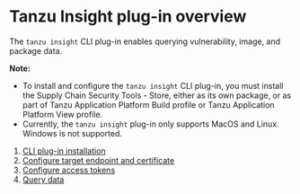 # Tanzu Insight plug-in overview

The `tanzu insight` CLI plug-in enables querying vulnerability, image, and package data.  

**Note:** 

- To install and configure the `tanzu insight` CLI plug-in, you must install the Supply Chain Security Tools - Store, either as its own package, or as part of Tanzu Application Platform Build profile or Tanzu Application Platform View profile.
- Currently, the `tanzu insight` plug-in only supports MacOS and Linux. Windows is not supported.

1. [CLI plug-in installation](cli-installation.md)
1. [Configure target endpoint and certificate](using-encryption-and-connection.md)
1. [Configure access tokens](create-service-account-access-token.md)
1. [Query data](query-data.md)
